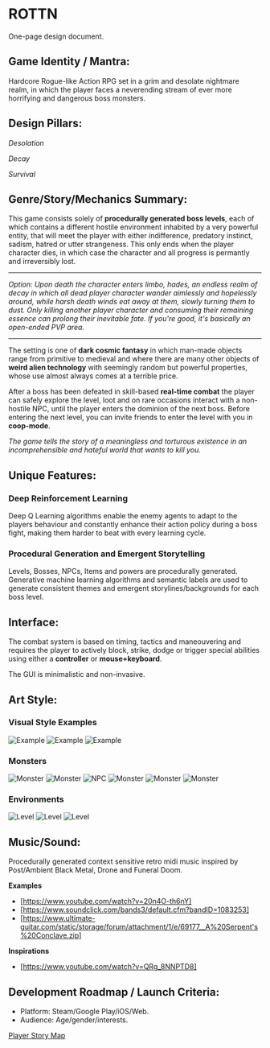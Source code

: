 # ROTTN

One-page design document.

## Game Identity / Mantra: 

Hardcore Rogue-like Action RPG set in a grim and desolate nightmare realm, in which the player faces a neverending stream of ever more horrifying and dangerous boss monsters.

## Design Pillars:

*Desolation*

*Decay*

*Survival*

## Genre/Story/Mechanics Summary:

This game consists solely of **procedurally generated boss levels**, each of which contains a different hostile environment inhabited by a very powerful entity, that will meet the player with either indifference, predatory instinct, sadism, hatred or utter strangeness. This only ends when the player character dies, in which case the character and all progress is permantly and irreversibly lost.

---
*Option: Upon death the character enters limbo, hades, an endless realm of decay in which all dead player*
*character wander aimlessly and hopelessly around, while harsh death winds eat away at them, slowly turning them to dust.*
*Only killing another player character and consuming their remaining essence can prolong their inevitable fate.*
*If you're good, it's basically an open-ended PVP area.*

---

The setting is one of **dark cosmic fantasy** in which man-made objects range from primitive to medieval and where there are many other objects of **weird alien technology** with seemingly random but powerful properties, whose use almost always comes at a terrible price.

After a boss has been defeated in skill-based **real-time combat** the player can safely explore the level, loot and on rare occasions interact with a non-hostile NPC, until the player enters the dominion of the next boss. Before entering the next level, you can invite friends to enter the level with you in **coop-mode**.

*The game tells the story of a meaningless and torturous existence in an incomprehensible and hateful world that wants to kill you.*

## Unique Features:

### Deep Reinforcement Learning
Deep Q Learning algorithms enable the enemy agents to adapt to the players behaviour and constantly enhance their action policy during a boss fight, making them harder to beat with every learning cycle.

### Procedural Generation and Emergent Storytelling
Levels, Bosses, NPCs, Items and powers are procedurally generated. Generative machine learning algorithms and semantic labels are used to generate consistent themes and emergent storylines/backgrounds for each boss level.

## Interface: 

The combat system is based on timing, tactics and maneouvering and requires the player to actively block, strike, dodge or trigger special abilities using either a **controller** or **mouse+keyboard**.

The GUI is minimalistic and non-invasive.

## Art Style: 

### Visual Style Examples

![Example](https://cdn.mos.cms.futurecdn.net/a14a71ff088dfc64ff9fd2d87720778e.png)
![Example](https://78.media.tumblr.com/0be2d20ebe6f62871aea68ebd279646e/tumblr_nzo2b2ZnVp1u2uscho1_500.gif)
![Example](https://f4.bcbits.com/img/a2167539703_16.jpg)

### Monsters

![Monster](https://i.pinimg.com/originals/65/77/e2/6577e2885eebec7e4a4c4fe43f269cb7.jpg)
![Monster](https://i.pinimg.com/originals/94/5b/5a/945b5aed907d3cb5bdaf388e7cb7a9d5.jpg)
![NPC](https://cdn.shopify.com/s/files/1/0225/4035/products/04_e9ffd24f-b947-484b-b386-a28a10b19978.jpg?v=1452162704)
![Monster](https://i.pinimg.com/originals/03/2b/2a/032b2a4439d2d5f1f5e052b08013d8d7.jpg)
![Monster](http://s3.gatheringmagic.com/uploads/2017/08/02/ML_27.jpg)
![Monster](http://bloody-disgusting.com/wp-content/uploads/2014/07/HPL_1.png)

### Environments

![Level](https://i.pinimg.com/originals/c8/9f/d2/c89fd2b75b749d65fea5c0f07eb8fc52.jpg)
![Level](https://pre00.deviantart.net/edd1/th/pre/f/2017/067/c/3/desolation_by_julian_faylona-db1lz7v.jpg)
![Level](https://pre00.deviantart.net/411e/th/pre/i/2018/038/3/2/petrified_forest_by_shahabalizadeh-dc2gkvq.png)

## Music/Sound: 

Procedurally generated context sensitive retro midi music inspired by Post/Ambient Black Metal, Drone and Funeral Doom.

**Examples**
- [https://www.youtube.com/watch?v=20n4O-th6nY]
- [https://www.soundclick.com/bands3/default.cfm?bandID=1083253]
- [https://www.ultimate-guitar.com/static/storage/forum/attachment/1/e/69177__A%20Serpent's%20Conclave.zip]

**Inspirations**
- [https://www.youtube.com/watch?v=QRg_8NNPTD8]

## Development Roadmap / Launch Criteria: 

- Platform: Steam/Google Play/iOS/Web.
- Audience: Age/gender/interests.

[Player Story Map](https://app.wisemapping.com/c/maps/747726/public)
